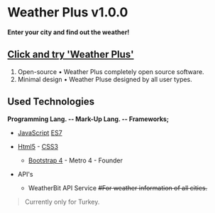# Weather Plus v1.0.0
**Enter your city and find out the weather!**
## [Click and try 'Weather Plus'](https://weather-plus.000webhostapp.com/)
 1. Open-source 
	 • Weather Plus completely open source software.
 2. Minimal design 
	 • Weather Pluse designed by all user types.

## Used Technologies
 **Programming Lang. -- Mark-Up Lang. -- Frameworks;** 
 - [JavaScript](https://en.wikipedia.org/wiki/JavaScript) [ES7](https://en.wikipedia.org/wiki/ECMAScript#10th_Edition_-_ECMAScript_2019) 
 - [Html5](https://en.wikipedia.org/wiki/HTML5) - [CSS3](https://en.wikipedia.org/wiki/Cascading_Style_Sheets#CSS_3) 
	 - [Bootstrap 4](https://en.wikipedia.org/wiki/Bootstrap_%28front-end_framework%29) - Metro 4 - Founder

 - API's 	
	  - WeatherBit API Service ~~#For weather information of all cities.~~

> Currently only for Turkey.
